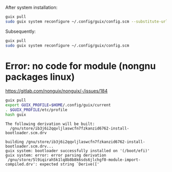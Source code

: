 After system installation:
```bash
guix pull
sudo guix system reconfigure ~/.config/guix/config.scm --substitute-urls='https://ci.guix.gnu.org https://bordeaux.guix.gnu.org https://substitutes.nonguix.org'
```

Subsequently:
```bash
guix pull
sudo guix system reconfigure ~/.config/guix/config.scm
```

# Error: no code for module (nongnu packages linux)
https://gitlab.com/nonguix/nonguix/-/issues/184
```bash
guix pull
export GUIX_PROFILE=$HOME/.config/guix/current
. $GUIX_PROFILE/etc/profile
hash guix
```

```
The following derivation will be built:
  /gnu/store/ib3j6i2qqvljlaswcfn7fzkanzid6762-install-bootloader.scm.drv

building /gnu/store/ib3j6i2qqvljlaswcfn7fzkanzid6762-install-bootloader.scm.drv...
guix system: bootloader successfully installed on '(/boot/efi)'
guix system: error: error parsing derivation `/gnu/store/5l9iqirah5k1lq8b8b8k6sds6jlchgf0-module-import-compiled.drv': expected string `Derive(['
```
